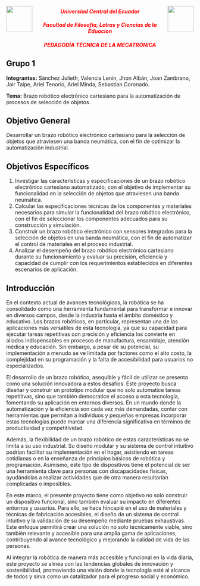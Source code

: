 <img src="Imagenes" width = 70 height = 70 align =  right figclass= margin-caption >  <img src="Imagenes\UCE.jpg" 
width = 70 height =70 align = left figclass= margin-caption >

#### <center> <span style='color:red'>  *Universiad Central del Ecuador* </span>
#### <center> <span style='color:red'>  *Facultad de Filosofia, Letras y Ciencias de la Eduacion* </span>
#### <center> <span style='color:red'>  *PEDAGODÍA TÉCNICA DE LA MECATRÓNICA* </span>


##   <span style="color: black;">Grupo 1</span>   

**Integrantes:** Sánchez Julieth, Valencia Lenin, Jhon Albán, Joan Zambrano, Jair Taípe, Ariel Tenorio, Ariel Minda, Sebastian Coronado.  

**Tema:** Brazo robótico electrónico cartesiano para la automatización de procesos de selección de objetos.  

##   <span style="color: black;">Objetivo General</span>
Desarrollar un brazo robótico electrónico cartesiano para la selección de objetos que atraviesen una banda neumática, con el fin de optimizar la automatización industrial.  

##  <span style="color: black;">Objetivos Específicos</span> 
1. Investigar las características y especificaciones de un brazo robótico electrónico cartesiano automatizado, con el objetivo de implementar su funcionalidad en la selección de objetos que atraviesen una banda neumática.  
2. Calcular las especificaciones técnicas de los componentes y materiales necesarios para simular la funcionalidad del brazo robótico electrónico, con el fin de seleccionar los componentes adecuados para su construcción y simulación.  
3. Construir un brazo robótico electrónico con sensores integrados para la selección de objetos en una banda neumática, con el fin de automatizar el control de materiales en el proceso industrial.  
4. Analizar el desempeño del brazo robótico electrónico cartesiano durante su funcionamiento y evaluar su precisión, eficiencia y capacidad de cumplir con los requerimientos establecidos en diferentes escenarios de aplicación.  

##  <span style="color: black;">Introducción</span> 
En el contexto actual de avances tecnológicos, la robótica se ha consolidado como una herramienta fundamental para transformar e innovar en diversos campos, desde la industria hasta el ámbito doméstico y educativo. Los brazos robóticos, en particular, representan una de las aplicaciones más versátiles de esta tecnología, ya que su capacidad para ejecutar tareas repetitivas con precisión y eficiencia los convierte en aliados indispensables en procesos de manufactura, ensamblaje, atención médica y educación. Sin embargo, a pesar de su potencial, su implementación a menudo se ve limitada por factores como el alto costo, la complejidad en su programación y la falta de accesibilidad para usuarios no especializados.  

El desarrollo de un brazo robótico, asequible y fácil de utilizar se presenta como una solución innovadora a estos desafíos. Este proyecto busca diseñar y construir un prototipo modular que no solo automatice tareas repetitivas, sino que también democratice el acceso a esta tecnología, fomentando su aplicación en entornos diversos. En un mundo donde la automatización y la eficiencia son cada vez más demandadas, contar con herramientas que permitan a individuos y pequeñas empresas incorporar estas tecnologías puede marcar una diferencia significativa en términos de productividad y competitividad.  

Además, la flexibilidad de un brazo robótico de estas características no se limita a su uso industrial. Su diseño modular y su sistema de control intuitivo podrían facilitar su implementación en el hogar, asistiendo en tareas cotidianas o en la enseñanza de principios básicos de robótica y programación. Asimismo, este tipo de dispositivos tiene el potencial de ser una herramienta clave para personas con discapacidades físicas, ayudándolas a realizar actividades que de otra manera resultarían complicadas o imposibles.  

En este marco, el presente proyecto tiene como objetivo no solo construir un dispositivo funcional, sino también evaluar su impacto en diferentes entornos y usuarios. Para ello, se hace hincapié en el uso de materiales y técnicas de fabricación accesibles, el diseño de un sistema de control intuitivo y la validación de su desempeño mediante pruebas exhaustivas. Este enfoque permitirá crear una solución no solo técnicamente viable, sino también relevante y accesible para una amplia gama de aplicaciones, contribuyendo al avance tecnológico y mejorando la calidad de vida de las personas.  

Al integrar la robótica de manera más accesible y funcional en la vida diaria, este proyecto se alinea con las tendencias globales de innovación y sostenibilidad, promoviendo una visión donde la tecnología esté al alcance de todos y sirva como un catalizador para el progreso social y económico.  

